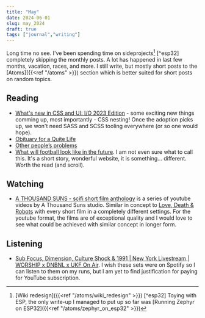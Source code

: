 ```yaml
---
title: "May"
date: 2024-06-01
slug: may_2024
draft: true
tags: ["journal","writing"]
---
```


Long time no see. I've been spending time on sideprojects[^wiki] [^esp32] completely skipping the monthly posts. A lot has happened in last few months, vacation, races, and more. I still write, but mostly short posts to the [Atoms]({{<ref "/atoms" >}}) section which is better suited for short posts on random topics.

## Reading

- [What's new in CSS and UI: I/O 2023 Edition](https://developer.chrome.com/blog/whats-new-css-ui-2023/) - some exciting new things comming up, most importantly - CSS nesting! Once the adoption picks up, we won't need SASS and SCSS tooling everywhere (or so one would hope).
- [Obituary for a Quite Life](https://bittersoutherner.com/feature/2023/obituary-for-a-quiet-life)
- [Other people’s problems](https://seths.blog/2024/04/other-peoples-problems/)
- [What will football look like in the future](https://www.sbnation.com/a/17776-football/chapter-1). I am not even sure what to call this. It's a short story, wonderful website, it is something... different. Worth the read (and scroll).

## Watching

- [A THOUSAND SUNS - scifi short film anthology](https://youtu.be/vfHh07ziXsU?si=x2viiXMiZtSoPwVn) is a series of youtube videos by A Thousand Suns studio. Similar in concept to [Love, Death & Robots](https://en.wikipedia.org/wiki/Love,_Death_%26_Robots) with every short film in a completely different settings. For the youtube format, the films are of exceptional quality and I would love to see what could be achieved with similar concept in longer form.

## Listening

- [Sub Focus, Dimension, Culture Shock & 1991 | New York Livestream | WORSHIP x DNBNL x UKF On Air](https://youtu.be/2WxTPNdsCxU?si=Yi2r6K3OIEcZh4xf). I wish these sets were on Spotify so I can listen to them on my runs, but I am yet to find justification for paying for YouTube subscription.

[^wiki]: [Wiki redesign]({{<ref "/atoms/wiki_redesign" >}})
[^esp32] Toying with ESP, the only write-up I managed to put up so far was [Running Zephyr on ESP32]({{<ref "/atoms/zephyr_on_esp32" >}})
